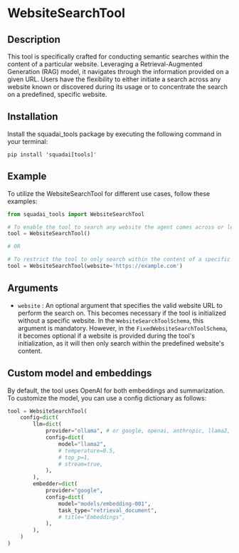 # WebsiteSearchTool

## Description
This tool is specifically crafted for conducting semantic searches within the content of a particular website. Leveraging a Retrieval-Augmented Generation (RAG) model, it navigates through the information provided on a given URL. Users have the flexibility to either initiate a search across any website known or discovered during its usage or to concentrate the search on a predefined, specific website.

## Installation
Install the squadai_tools package by executing the following command in your terminal:

```shell
pip install 'squadai[tools]'
```

## Example
To utilize the WebsiteSearchTool for different use cases, follow these examples:

```python
from squadai_tools import WebsiteSearchTool

# To enable the tool to search any website the agent comes across or learns about during its operation
tool = WebsiteSearchTool()

# OR

# To restrict the tool to only search within the content of a specific website.
tool = WebsiteSearchTool(website='https://example.com')
```

## Arguments
- `website` : An optional argument that specifies the valid website URL to perform the search on. This becomes necessary if the tool is initialized without a specific website. In the `WebsiteSearchToolSchema`, this argument is mandatory. However, in the `FixedWebsiteSearchToolSchema`, it becomes optional if a website is provided during the tool's initialization, as it will then only search within the predefined website's content.

## Custom model and embeddings

By default, the tool uses OpenAI for both embeddings and summarization. To customize the model, you can use a config dictionary as follows:

```python
tool = WebsiteSearchTool(
    config=dict(
        llm=dict(
            provider="ollama", # or google, openai, anthropic, llama2, ...
            config=dict(
                model="llama2",
                # temperature=0.5,
                # top_p=1,
                # stream=true,
            ),
        ),
        embedder=dict(
            provider="google",
            config=dict(
                model="models/embedding-001",
                task_type="retrieval_document",
                # title="Embeddings",
            ),
        ),
    )
)
```
